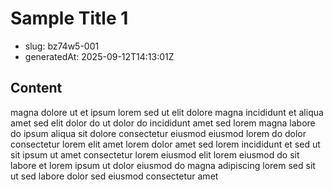 # Sample Title 1

- slug: bz74w5-001
- generatedAt: 2025-09-12T14:13:01Z

## Content
magna dolore ut et ipsum lorem sed ut elit dolore magna incididunt et aliqua amet sed elit dolor do ut dolor do incididunt amet sed lorem magna labore do ipsum aliqua sit dolore consectetur eiusmod eiusmod lorem do dolor consectetur lorem elit amet lorem dolor amet sed lorem incididunt et sed ut sit ipsum ut amet consectetur lorem eiusmod elit lorem eiusmod do sit labore et lorem ipsum ut dolor eiusmod do magna adipiscing lorem sed sit ut sed labore dolor sed eiusmod consectetur amet
